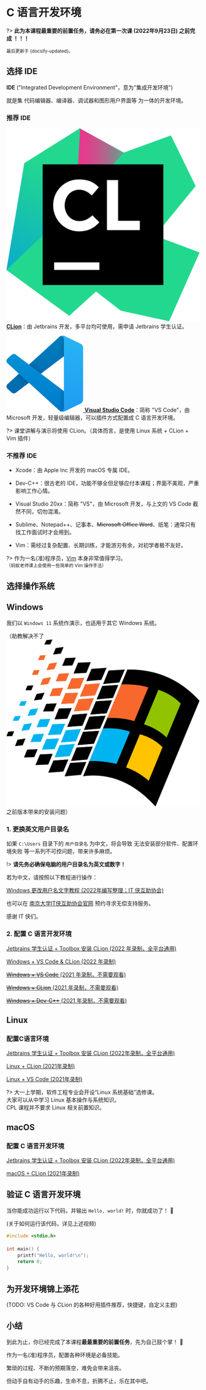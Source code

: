 # C 语言开发环境

?> **此为本课程最重要的前置任务，请务必在第一次课 (2022年9月23日) 之前完成 ！！！**

<small>最后更新于 {docsify-updated}。</small>

## 选择 IDE

**IDE** ("Integrated Development Environment"，意为"集成开发环境")

就是集 代码编辑器、编译器、调试器和图形用户界面等 为一体的开发环境。

### 推荐 IDE

[![CLion LOGO](.assets/images/Clion.svg ':size=32') **CLion**](https://www.jetbrains.com/clion/)：由 Jetbrains 开发，多平台均可使用，需申请 Jetbrains 学生认证。

[![VS Code LOGO](.assets/images/Visual_Studio_Code_1.35_icon.svg ':size=32') **Visual Studio Code**](https://code.visualstudio.com/)：简称 "VS Code"，由 Microsoft 开发，轻量级编辑器，可以插件方式配置成 C 语言开发环境。

?> 课堂讲解与演示将使用 CLion。（具体而言，是使用 Linux 系统 + CLion + Vim 插件）

### 不推荐 IDE

- Xcode：由 Apple Inc 开发的 macOS 专属 IDE。

- Dev-C++：很古老的 IDE，功能不够全但足够应付本课程；界面不美观，严重影响工作心情。

- Visual Studio 20xx：简称 "VS"，由 Microsoft 开发，与上文的 VS Code 截然不同，切勿混淆。

- Sublime、Notepad++、记事本、~~Microsoft Office Word~~、纸笔：通常只有找工作面试时才会用到。

- Vim：需经过复杂配置、长期训练，才能游刃有余，对初学者极不友好。

?> 作为一名(准)程序员，[Vim](https://oi-wiki.org/tools/editor/vim/) 本身非常值得学习。</br>
<small>（蚂蚁老师课上会使用一些简单的 Vim 操作手法）</small>

## 选择操作系统

<!-- tabs:start -->

## **Windows**

我们以 `Windows 11` 系统作演示，也适用于其它 Windows 系统。

（助教解决不了 ![Windows Logo 95](.assets/images/Windows_Logo_(1992-2001).svg ':size=50') 之前版本带来的安装问题）

### 1. 更换英文用户目录名 <!-- {docsify-ignore} -->

如果 `C:\Users` 目录下的 `用户目录名` 为中文，将会导致 无法安装部分软件、配置环境失败 等一系列不可控问题，带来许多麻烦。

!> **请先务必确保电脑的用户目录名为英文或数字！**

若为中文，请按照以下教程进行操作：

[Windows 更改用户名文字教程 (2022年编写整理；IT 侠互助协会)](https://www.yuque.com/itxia/help/change_win_account_name)

也可以在 [南京大学IT侠互助协会官网](https://itxia.club/service) 预约寻求无偿支持服务。

感谢 IT 侠们。

### 2. 配置 C 语言开发环境 <!-- {docsify-ignore} -->

[Jetbrains 学生认证 + Toolbox 安装 CLion (2022 年录制，全平台通用)](https://www.bilibili.com/video/BV1Bd4y1G7a1)

[Windows + VS Code & CLion (2022 年录制)](https://www.bilibili.com/video/BV1eP411j7Gw)

[~~Windows + VS Code~~ (2021 年录制，不需要观看)](https://www.bilibili.com/video/BV1yA411F7Wk)

[~~Windows + CLion~~ (2021 年录制，不需要观看)](https://www.bilibili.com/video/BV1GP4y1x7EH)

[~~Windows + Dev-C++~~ (2021 年录制，不需要观看)](https://www.bilibili.com/video/BV1sP4y1p7n5)

## **Linux**

### 配置C语言环境 <!-- {docsify-ignore} -->

[Jetbrains 学生认证 + Toolbox 安装 CLion (2022年录制，全平台通用)](https://www.bilibili.com/video/BV1Bd4y1G7a1)

[Linux + CLion (2021年录制)](https://www.bilibili.com/video/BV1Z64y1h7Jh)

[Linux + VS Code (2021年录制)](https://www.bilibili.com/video/BV1L34y1Q74x)

?> 大一上学期，软件工程专业会开设“Linux 系统基础”选修课。</br>
大家可以从中学习 Linux 基本操作与系统知识。</br>
CPL 课程并不要求 Linux 相关前置知识。

## **macOS**

### 配置 C 语言开发环境 <!-- {docsify-ignore} -->

[Jetbrains 学生认证 + Toolbox 安装 CLion (2022年录制，全平台通用)](https://www.bilibili.com/video/BV1Bd4y1G7a1)

[macOS + CLion (2021年录制)](https://www.bilibili.com/video/BV1o44y117Zt)

<!-- tabs:end -->

## 验证 C 语言开发环境

当你能成功运行以下代码，并输出 `Hello, world!` 时，你就成功了！ :tada:

(关于如何运行该代码，详见上述视频)

```c
#include <stdio.h>

int main() {
    printf("Hello, world!\n");
    return 0;
}
```

## 为开发环境锦上添花

(TODO: VS Code 与 CLion 的各种好用插件推荐，快捷键，自定义主题)

## 小结

到此为止，你已经完成了本课程**最最重要的前置任务**，先为自己鼓个掌！ :clap:

作为一名(准)程序员，配置各种环境是必备技能。

繁琐的过程、不断的预期落空，难免会带来沮丧。

但动手自有动手的乐趣，生命不息，折腾不止，乐在其中吧。